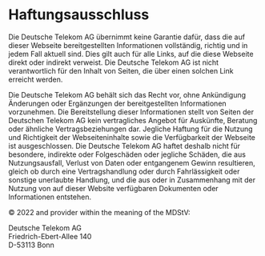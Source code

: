 # Haftungsausschluss

Die Deutsche Telekom AG übernimmt keine Garantie dafür, dass die auf dieser
Webseite bereitgestellten Informationen vollständig, richtig und in jedem Fall aktuell
sind. Dies gilt auch für alle Links, auf die diese Webseite direkt oder indirekt verweist.
Die Deutsche Telekom AG ist nicht verantwortlich für den Inhalt von Seiten, die über
einen solchen Link erreicht werden.

Die Deutsche Telekom AG behält sich das Recht vor, ohne Ankündigung Änderungen
oder Ergänzungen der bereitgestellten Informationen vorzunehmen. Die Bereitstellung
dieser Informationen stellt von Seiten der Deutschen Telekom AG kein vertragliches
Angebot für Auskünfte, Beratung oder ähnliche Vertragsbeziehungen dar. Jegliche
Haftung für die Nutzung und Richtigkeit der Webseiteninhalte sowie die Verfügbarkeit
der Webseite ist ausgeschlossen. Die Deutsche Telekom AG haftet deshalb nicht für
besondere, indirekte oder Folgeschäden oder jegliche Schäden, die aus
Nutzungsausfall, Verlust von Daten oder entgangenem Gewinn resultieren, gleich ob
durch eine Vertragshandlung oder durch Fahrlässigkeit oder sonstige unerlaubte
Handlung, und die aus oder in Zusammenhang mit der Nutzung von auf dieser Website
verfügbaren Dokumenten oder Informationen entstehen.

© 2022 and provider within the meaning of the MDStV:

<p> 
Deutsche Telekom AG<br>
Friedrich-Ebert-Allee 140<br>
D-53113 Bonn
</p>
